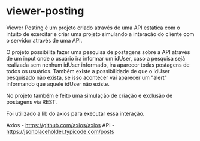 # viewer-posting

Viewer Posting é um projeto criado através de uma API estática com o intuito de exercitar e criar uma projeto simulando a interação do cliente com o servidor através de uma API.

O projeto possibilita fazer uma pesquisa de postagens sobre a API através de um input onde o usuário ira informar um idUser, caso a pesquisa sejá realizada sem nenhum idUser informado, ira aparecer todas postagens de todos os usuários. Também existe a possibilidade de que o idUser pesquisado não exista, se isso acontecer vai aparecer um "alert" informando que aquele idUser não existe.

No projeto também é feito uma simulação de criação e exclusão de postagens via REST.



Foi utilizado a lib do axios para executar essa interação.

Axios - https://github.com/axios/axios
API - https://jsonplaceholder.typicode.com/posts
